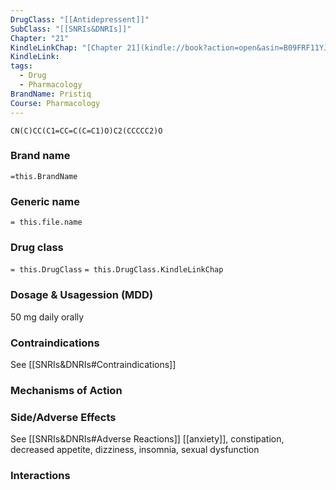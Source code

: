 ```yaml
---
DrugClass: "[[Antidepressent]]"
SubClass: "[[SNRIs&DNRIs]]"
Chapter: "21"
KindleLinkChap: "[Chapter 21](kindle://book?action=open&asin=B09FRF11YJ&location=10945)"
KindleLink: 
tags:
  - Drug
  - Pharmacology
BrandName: Pristiq
Course: Pharmacology
---
```

```smiles
CN(C)CC(C1=CC=C(C=C1)O)C2(CCCCC2)O
```

### Brand name
`=this.BrandName`
### Generic name
`= this.file.name`
### Drug class 
`= this.DrugClass`
	`= this.DrugClass.KindleLinkChap`

### Dosage & Usagession (MDD) 
50 mg daily orally
### Contraindications
See [[SNRIs&DNRIs#Contraindications]]

### Mechanisms of Action

### Side/Adverse Effects
See [[SNRIs&DNRIs#Adverse Reactions]]
[[anxiety]], constipation, decreased appetite, dizziness, insomnia, sexual dysfunction

### Interactions
